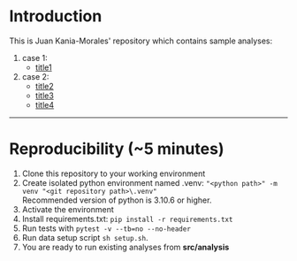 # Introduction
This is Juan Kania-Morales' repository which contains sample analyses:

1.  case 1:
    * [title1](src/analysis)
2.  case 2:
    * [title2](src/analysis/SQL_Exercise1.ipynb)
    * [title3](src/analysis/SQL_Exercise2.ipynb)
    * [title4](src/analysis/SQL_Exercise3.ipynb)

--------------------------------------------------------------------------------
# Reproducibility (~5 minutes)
1. Clone this repository to your working environment
2. Create isolated python environment named .venv: ```"<python path>" -m venv "<git repository path>\.venv"```\
Recommended version of python is 3.10.6 or higher.
3. Activate the environment
4. Install requirements.txt: ```pip install -r requirements.txt```
5. Run tests with ```pytest -v --tb=no --no-header```
6. Run data setup script ```sh setup.sh```.
7. You are ready to run existing analyses from **src/analysis**
